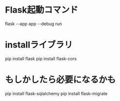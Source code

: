 # Flask起動コマンド
flask --app app --debug run

# installライブラリ
pip install flask
pip install flask-cors

# もしかしたら必要になるかも
pip install flask-sqlalchemy
pip install flask-migrate
